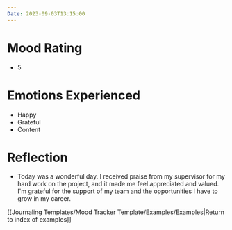 ```yaml
---
Date: 2023-09-03T13:15:00
---
```


# Mood Rating

- 5

# Emotions Experienced

- Happy
- Grateful
- Content

# Reflection

- Today was a wonderful day. I received praise from my supervisor for my hard work on the project, and it made me feel appreciated and valued. I'm grateful for the support of my team and the opportunities I have to grow in my career.

[[Journaling Templates/Mood Tracker Template/Examples/Examples|Return to index of examples]]